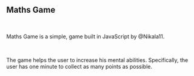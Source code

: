 <h2>Maths Game</h2>
<br/>
<p>Maths Game is a simple, game built in JavaScript by @Nikala11.</p>
<br/>
<p>The game helps the user to increase his mental abilities. Specifically, the user has one minute to collect as many points as possible.</p>
